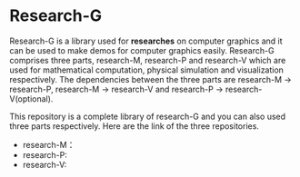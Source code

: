# Research-G

Research-G is a library used for **researches** on computer graphics and it can be used to make demos for computer graphics easily.  Research-G comprises three parts, research-M, research-P and research-V which are used for mathematical computation, physical simulation and visualization respectively.  The dependencies between the three parts are research-M -> research-P, research-M -> research-V and research-P -> research-V(optional).

This repository is a complete library of research-G and you can also used three parts respectively.  Here are the link of the three repositories.
-	research-M：
-	research-P:
-	research-V:
